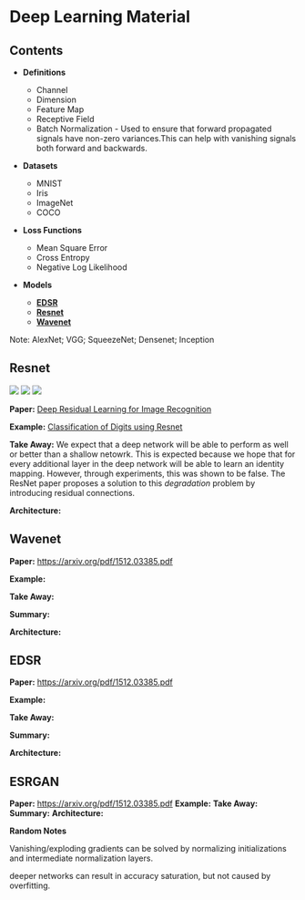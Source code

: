 # Deep Learning Material


## Contents

- **Definitions**
  - Channel
  - Dimension
  - Feature Map
  - Receptive Field
  - Batch Normalization -  Used to ensure that forward propagated signals have non-zero variances.This can help with vanishing signals both forward and backwards.

- **Datasets**
  - MNIST
  - Iris
  - ImageNet
  - COCO
  

- **Loss Functions**
  - Mean Square Error
  - Cross Entropy
  - Negative Log Likelihood
- **Models**
  - [**EDSR**](#EDSR)
  - [**Resnet**](#Resnet)
  - [**Wavenet**](#WWavenet)

Note: AlexNet; VGG; SqueezeNet; Densenet; Inception


## Resnet
![](https://img.shields.io/badge/code-pytorch-1abc9c?style=plastic)
![](https://img.shields.io/badge/example-classification-orange?style=plastic)
![](https://img.shields.io/badge/data-mnist-1f425f?style=plastic)

**Paper:** [Deep Residual Learning for Image Recognition](https://arxiv.org/pdf/1512.03385.pdf)

**Example:** [Classification of Digits using Resnet]()

**Take Away:** We expect that a deep network will be able to perform as well or better than a shallow netowrk. This is expected because we hope that for every additional layer in the deep network will be able to learn an identity mapping. However, through experiments, this was shown to be false. The ResNet paper proposes a solution to this *degradation* problem by introducing residual connections.



**Architecture:**


## Wavenet

**Paper:** https://arxiv.org/pdf/1512.03385.pdf

**Example:**

**Take Away:**

**Summary:**

**Architecture:**


## EDSR

**Paper:** https://arxiv.org/pdf/1512.03385.pdf

**Example:**

**Take Away:**

**Summary:**

**Architecture:**


## ESRGAN

**Paper:** https://arxiv.org/pdf/1512.03385.pdf
**Example:**
**Take Away:**
**Summary:**
**Architecture:**




**Random Notes**

Vanishing/exploding gradients can be solved by normalizing initializations and intermediate normalization layers.

deeper networks can result in accuracy saturation, but not caused by overfitting.
